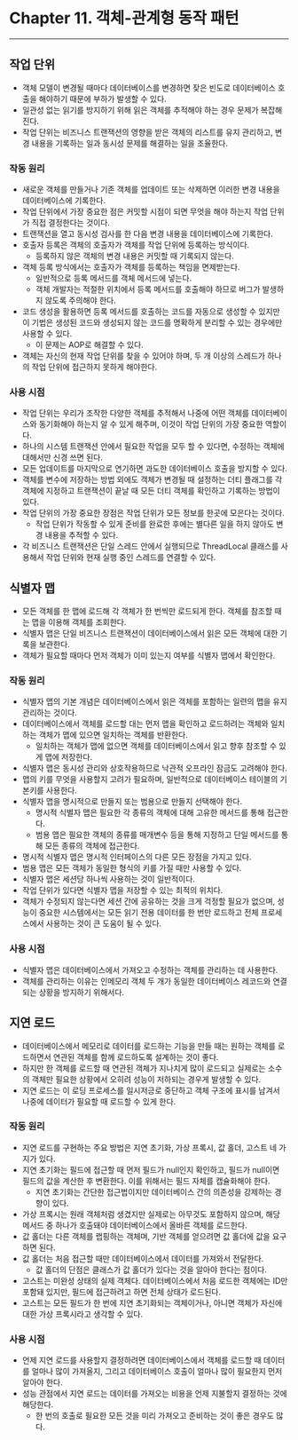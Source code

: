 # Chapter 11. 객체-관계형 동작 패턴
- - -

## 작업 단위
* 객체 모델이 변경될 때마다 데이터베이스를 변경하면 잦은 빈도로 데이터베이스 호출을 해야하기 때문에 부하가 발생할 수 있다.
* 일관성 없는 읽기를 방지하기 위해 읽은 객체를 추적해야 하는 경우 문제가 복잡해진다.
* 작업 단위는 비즈니스 트랜잭션의 영향을 받은 객체의 리스트를 유지 관리하고, 변경 내용을 기록하는 일과 동시성 문제를 해결하는 일을 조율한다.

### 작동 원리
* 새로운 객체를 만들거나 기존 객체를 업데이트 또는 삭제하면 이러한 변경 내용을 데이터베이스에 기록한다.
* 작업 단위에서 가장 중요한 점은 커밋할 시점이 되면 무엇을 해야 하는지 작업 단위가 직접 결정한다는 것이다.
* 트랜잭션을 열고 동시성 검사를 한 다음 변경 내용을 데이터베이스에 기록한다.
* 호출자 등록은 객체의 호출자가 객체를 작업 단위에 등록하는 방식이다.
  * 등록하지 않은 객체의 변경 내용은 커밋할 때 기록되지 않는다.
* 객체 등록 방식에서는 호출자가 객체를 등록하는 책임을 면제받는다.
  * 일반적으로 등록 메서드를 객체 메서드에 넣는다.
  * 객체 개발자는 적절한 위치에서 등록 메서드를 호출해야 하므로 버그가 발생하지 않도록 주의해야 한다.
* 코드 생성을 활용하면 등록 메서드를 호출하는 코드를 자동으로 생성할 수 있지만 이 기법은 생성된 코드와 생성되지 않는 코드를 명확하게 분리할 수 있는 경우에만 사용할 수 있다.
  * 이 문제는 AOP로 해결할 수 있다.
* 객체는 자신의 현재 작업 단위를 찾을 수 있어야 하며, 두 개 이상의 스레드가 하나의 작업 단위에 접근하지 못하게 해야한다.

### 사용 시점
* 작업 단위는 우리가 조작한 다양한 객체를 추적해서 나중에 어떤 객체를 데이터베이스와 동기화해야 하는지 알 수 있게 해주며, 이것이 작업 단위의 가장 중요한 역할이다.
* 하나의 시스템 트랜잭션 안에서 필요한 작업을 모두 할 수 있다면, 수정하는 객체에 대해서만 신경 쓰면 된다.
* 모든 업데이트를 마지막으로 연기하면 과도한 데이터베이스 호출을 방지할 수 있다.
* 객체를 변수에 저장하는 방법 외에도 객체가 변경될 때 설정하는 더티 플래그를 각 객체에 지정하고 트랜잭션이 끝날 때 모든 더티 객체를 확인하고 기록하는 방법이 있다.
* 작업 단위의 가장 중요한 장점은 작업 단위가 모든 정보를 한곳에 모은다는 것이다.
  * 작업 단위가 작동할 수 있게 준비를 완료한 후에는 별다른 일을 하지 않아도 변경 내용을 추적할 수 있다.
* 각 비즈니스 트랜잭션은 단일 스레드 안에서 실행되므로 ThreadLocal 클래스를 사용해서 작업 단위와 현재 실행 중인 스레드를 연결할 수 있다.

## 식별자 맵
* 모든 객체를 한 맵에 로드해 각 객체가 한 번씩만 로드되게 한다. 객체를 참조할 때는 맵을 이용해 객체를 조회한다.
* 식별자 맵은 단일 비즈니스 트랜잭션이 데이터베이스에서 읽은 모든 객체에 대한 기록을 보관한다.
* 객체가 필요할 때마다 먼저 객체가 이미 있는지 여부를 식별자 맵에서 확인한다.

### 작동 원리
* 식별자 맵의 기본 개념은 데이터베이스에서 읽은 객체를 포함하는 일련의 맵을 유지 관리하는 것이다.
* 데이터베이스에서 객체를 로드할 대는 먼저 맵을 확인하고 로드하려는 객체와 일치하는 객체가 맵에 있으면 일치하는 객체를 반환한다.
  * 일치하는 객체가 맵에 없으면 객체를 데이터베이스에서 읽고 향후 참조할 수 있게 맵에 저장한다.
* 식별자 맵은 동시성 관리와 상호작용하므로 낙관적 오프라인 잠금도 고려해야 한다.
* 맵의 키를 무엇을 사용할지 고려가 필요하며, 일반적으로 데이터베이스 테이블의 기본키를 사용한다.
* 식별자 맵을 명시적으로 만들지 또는 범용으로 만들지 선택해야 한다.
  * 명시적 식별자 맵은 필요한 각 종류의 객체에 대해 고유한 메서드를 통해 접근한다.
  * 범용 맵은 필요한 객체의 종류를 매개변수 등을 통해 지정하고 단일 메서드를 통해 모든 종류의 객체에 접근한다.
* 명시적 식별자 맵은 명시적 인터페이스의 다른 모든 장점을 가지고 있다.
* 범용 맵은 모든 객체가 동일한 형식의 키를 가질 때만 사용할 수 있다.
* 식별자 맵은 세션당 하나씩 사용하는 것이 일반적이다.
* 작업 단위가 있다면 식별자 맵을 저장할 수 있는 최적의 위치다.
* 객체가 수정되지 않는다면 세션 간에 공유하는 것을 크게 걱정할 필요가 없으며, 성능이 중요한 시스템에서는 모든 읽기 전용 데이터를 한 번만 로드하고 전체 프로세스에서 사용하는 것이 큰 도움이 될 수 있다.

### 사용 시점
* 식별자 맵은 데이터베이스에서 가져오고 수정하는 객체를 관리하는 데 사용한다.
* 객체를 관리하는 이유는 인메모리 객체 두 개가 동일한 데이터베이스 레코드와 연결되는 상황을 방지하기 위해서다.

## 지연 로드
* 데이터베이스에서 메모리로 데이터를 로드하는 기능을 만들 때는 원하는 객체를 로드하면서 연관된 객체를 함께 로드하도록 설계하는 것이 좋다.
* 하지만 한 객체를 로드할 때 연관된 객체가 지나치게 많이 로드되고 실제로는 소수의 객체만 필요한 상황에서 오히려 성능이 저하되는 경우게 발생할 수 있다.
* 지연 로드는 이 로딩 프로세스를 일시저긍로 중단하고 객체 구조에 표시를 남겨서 나중에 데이터가 필요할 때 로드할 수 있게 한다.

### 작동 원리
* 지연 로드를 구현하는 주요 방법은 지연 초기화, 가상 프록시, 값 홀더, 고스트 네 가지가 있다.
* 지연 초기화는 필드에 접근할 때 먼저 필드가 null인지 확인하고, 필드가 null이면 필드의 값을 계산한 후 변환한다. 이를 위해서는 필드 자체를 캡슐화해야 한다.
  * 지연 초기화는 간단한 접근법이지만 데이터베이스 간의 의존성을 강제하는 경향이 있다.
* 가상 프록시는 원래 객체처럼 생겼지만 실제로는 아무것도 포함하지 않으며, 해당 메서드 중 하나가 호출돼야 데이터베이스에서 올바른 객체를 로드한다.
* 값 홀더는 다른 객체를 랩핑하는 객체며, 기반 객체를 얻으려면 값 홀더에 값을 요구하면 된다.
* 값 홀더는 처음 접근할 때만 데이터베이스에서 데이터를 가져와서 전달한다.
  * 값 홀더의 단점은 클래스가 값 홀더가 있다는 것을 알아야 한다는 점이다.
* 고스트는 미완성 상태의 실제 객체다. 데이터베이스에서 처음 로드한 객체에는 ID만 포함돼 있지만, 필드에 접근하려고 하면 전체 상태가 로드된다.
* 고스트는 모든 필드가 한 번에 지연 초기화되는 객체이거나, 아니면 객체가 자신에 대한 가상 프록시라고 생각할 수 있다.

### 사용 시점
* 언제 지연 로드를 사용할지 결정하려면 데이터베이스에서 객체를 로드할 때 데이터를 얼마나 많이 가져올지, 그리고 데이터베이스 호출이 얼마나 많이 필요한지 먼저 알아야 한다.
* 성능 관점에서 지연 로드는 데이터를 가져오는 비용을 언제 지불할지 결정하는 것에 해당한다.
  * 한 번의 호출로 필요한 모든 것을 미리 가져오고 준비하는 것이 좋은 경우도 많다.

